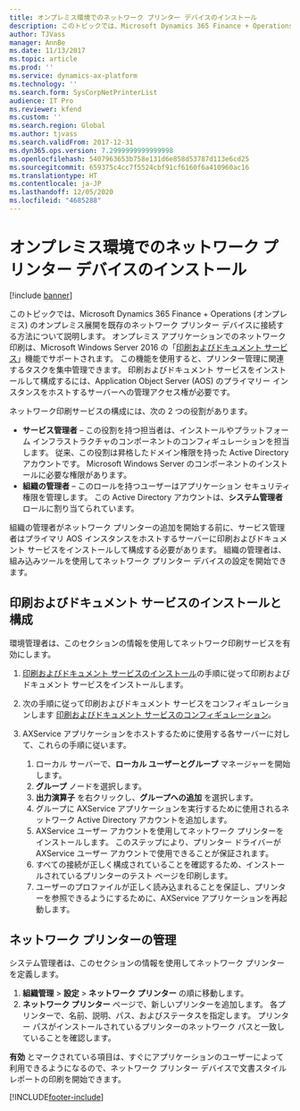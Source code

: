 ```yaml
---
title: オンプレミス環境でのネットワーク プリンター デバイスのインストール
description: このトピックでは、Microsoft Dynamics 365 Finance + Operations (オンプレミス) のオンプレミス展開を既存のネットワーク プリンター デバイスに接続する方法について説明します。
author: TJVass
manager: AnnBe
ms.date: 11/13/2017
ms.topic: article
ms.prod: ''
ms.service: dynamics-ax-platform
ms.technology: ''
ms.search.form: SysCorpNetPrinterList
audience: IT Pro
ms.reviewer: kfend
ms.custom: ''
ms.search.region: Global
ms.author: tjvass
ms.search.validFrom: 2017-12-31
ms.dyn365.ops.version: 7.2999999999999998
ms.openlocfilehash: 5407963653b758e131d6e858d53787d113e6cd25
ms.sourcegitcommit: 659375c4cc7f5524cbf91cf6160f6a410960ac16
ms.translationtype: HT
ms.contentlocale: ja-JP
ms.lasthandoff: 12/05/2020
ms.locfileid: "4685288"
---
```

# <a name="install-network-printer-devices-in-on-premises-environments"></a>オンプレミス環境でのネットワーク プリンター デバイスのインストール

[!include [banner](../includes/banner.md)]

このトピックでは、Microsoft Dynamics 365 Finance + Operations (オンプレミス) のオンプレミス展開を既存のネットワーク プリンター デバイスに接続する方法について説明します。 オンプレミス アプリケーションでのネットワーク印刷は、Microsoft Windows Server 2016 の「[印刷およびドキュメント サービス](https://technet.microsoft.com/library/hh831468(v=ws.11).aspx)」機能でサポートされます。 この機能を使用すると、プリンター管理に関連するタスクを集中管理できます。 印刷およびドキュメント サービスをインストールして構成するには、Application Object Server (AOS) のプライマリー インスタンスをホストするサーバーへの管理アクセス権が必要です。

ネットワーク印刷サービスの構成には、次の 2 つの役割があります。

- **サービス管理者** – この役割を持つ担当者は、インストールやプラットフォーム インフラストラクチャのコンポーネントのコンフィギュレーションを担当します。 従来、この役割は昇格したドメイン権限を持った Active Directory アカウントです。 Microsoft Windows Server のコンポーネントのインストールに必要な権限があります。
- **組織の管理者** – このロールを持つユーザーはアプリケーション セキュリティ権限を管理します。 この Active Directory アカウントは、**システム管理者** ロールに割り当てられています。

組織の管理者がネットワーク プリンターの追加を開始する前に、サービス管理者はプライマリ AOS インスタンスをホストするサーバーに印刷およびドキュメント サービスをインストールして構成する必要があります。 組織の管理者は、組み込みツールを使用してネットワーク プリンター デバイスの設定を開始できます。

## <a name="install-and-configure-print-and-document-services"></a>印刷およびドキュメント サービスのインストールと構成

環境管理者は、このセクションの情報を使用してネットワーク印刷サービスを有効にします。

1. [印刷およびドキュメント サービスのインストール](https://technet.microsoft.com/library/jj134159(v=ws.11).aspx)の手順に従って印刷およびドキュメント サービスをインストールします。
2. 次の手順に従って印刷およびドキュメント サービスをコンフィギュレーションします [印刷およびドキュメント サービスのコンフィギュレーション](https://technet.microsoft.com/library/jj134163(v=ws.11).aspx)。
3. AXService アプリケーションをホストするために使用する各サーバーに対して、これらの手順に従います。

    1. ローカル サーバーで、**ローカル ユーザーとグループ** マネージャーを開始します。
    2. **グループ** ノードを選択します。
    3. **出力演算子** を右クリックし、**グループへの追加** を選択します。
    4. グループに AXService アプリケーションを実行するために使用されるネットワーク Active Directory アカウントを追加します。
    5. AXService ユーザー アカウントを使用してネットワーク プリンターをインストールします。 このステップにより、プリンター ドライバーが AXService ユーザー アカウントで使用できることが保証されます。
    6. すべての接続が正しく構成されていることを確認するため、インストールされているプリンターのテスト ページを印刷します。
    7. ユーザーのプロファイルが正しく読み込まれることを保証し、プリンターを参照できるようにするために、AXService アプリケーションを再起動します。

## <a name="manage-network-printers"></a>ネットワーク プリンターの管理

システム管理者は、このセクションの情報を使用してネットワーク プリンターを定義します。

1. **組織管理** \> **設定** \> **ネットワーク プリンター** の順に移動します。
2. **ネットワーク プリンター** ページで、新しいプリンターを追加します。 各プリンターで、名前、説明、パス、およびステータスを指定します。 プリンター パスがインストールされているプリンターのネットワーク パスと一致していることを確認します。

**有効** とマークされている項目は、すぐにアプリケーションのユーザーによって利用できるようになるので、ネットワーク プリンター デバイスで文書スタイル レポートの印刷を開始できます。


[!INCLUDE[footer-include](../../../includes/footer-banner.md)]